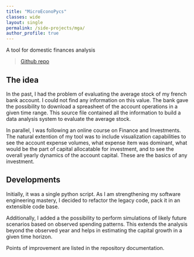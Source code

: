 ```yaml
---
title: "MicroEconoPycs"
classes: wide
layout: single
permalink: /side-projects/mga/
author_profile: true
---
```




A tool for domestic finances analysis

> [Github repo](https://github.com/MatteoZambra/mga)

## The idea
In the past, I had the problem of evaluating the average stock of my french bank account. I could not find any information on this value. The bank gave the possibility to download a spreasheet of the account operations in a given time range. This source file contained all the information to build a data analysis system to evaluate the average stock.

In parallel, I was following an online course on Finance and Investments. The natural extention of my tool was to include visualization capabilities to see the account expense volumes, what expense item was dominant, what would be the part of capital allocatable for investment, and to see the overall yearly dynamics of the account capital. These are the basics of any investment.

## Developments
Initially, it was a single python script. As I am strengthening my software engineering mastery, I decided to refactor the legacy code, pack it in an extensible code base. 

Additionally, I added a the possibility to perform simulations of likely future scenarios based on observed spending patterns. This extends the analysis beyond the observed year and helps in estimating the capital growth in a given time horizon.

Points of improvement are listed in the repository documentation.

